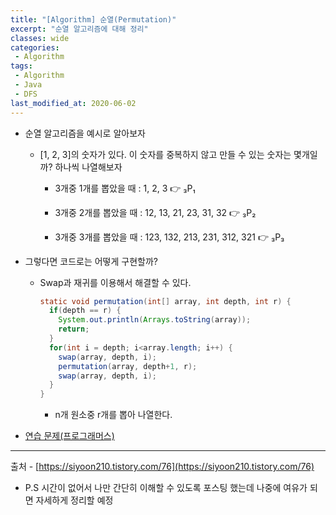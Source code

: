 ```yaml
---
title: "[Algorithm] 순열(Permutation)"
excerpt: "순열 알고리즘에 대해 정리"
classes: wide
categories:
 - Algorithm
tags:
 - Algorithm
 - Java
 - DFS
last_modified_at: 2020-06-02
---
```






* 순열 알고리즘을 예시로 알아보자

  * [1, 2, 3]의 숫자가 있다. 이 숫자를 중복하지 않고 만들 수 있는 숫자는 몇개일까? 하나씩 나열해보자

    * 3개중 1개를 뽑았을 때 : 1, 2, 3 👉 ₃P₁
    * 3개중 2개를 뽑았을 때 : 12, 13, 21, 23, 31, 32 👉 ₃P₂

    * 3개중 3개를 뽑았을 때 : 123, 132, 213, 231, 312, 321 👉 ₃P₃

* 그렇다면 코드로는 어떻게 구현할까?

  * Swap과 재귀를 이용해서 해결할 수 있다.

    ```java
    static void permutation(int[] array, int depth, int r) {
      if(depth == r) {
        System.out.println(Arrays.toString(array));
        return;
      }
      for(int i = depth; i<array.length; i++) {
        swap(array, depth, i);
        permutation(array, depth+1, r);
        swap(array, depth, i);
      }
    }
    ```

    * n개 원소중 r개를 뽑아 나열한다.

* [연습 문제(프로그래머스)](https://programmers.co.kr/learn/courses/30/lessons/42839)

---

출처 - [https://siyoon210.tistory.com/76](https://siyoon210.tistory.com/76)

* P.S 시간이 없어서 나만 간단히 이해할 수 있도록 포스팅 했는데 나중에 여유가 되면 자세하게 정리할 예정